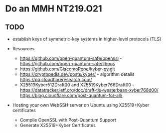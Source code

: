 # Do an MMH NT219.O21 
## TODO
- establish keys of symmetric-key systems in higher-level protocols (TLS)
- Resources
    - https://github.com/open-quantum-safe/openssl - https://github.com/open-quantum-safe/liboqs 
    - https://github.com/GiacomoPope/kyber-py.git
    - https://cryptopedia.dev/posts/kyber/ - algorithm details
https://pq.cloudflareresearch.com/
    - X25519Kyber512Draft00 and X25519Kyber768Draft00 - https://datatracker.ietf.org/doc/draft-tls-westerbaan-xyber768d00/
https://blog.cloudflare.com/post-quantum-for-all/


- Hosting your own WebSSH server on Ubuntu using X25519+Kyber certificates 
    - Compile OpenSSL with Post-Quantum Support
    - Generate X25519+Kyber Certificates